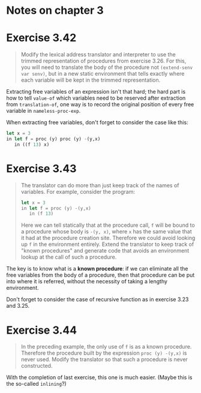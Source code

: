 Notes on chapter 3
==================

# Exercise 3.42
>
> Modify the lexical address translator and interpreter to use the trimmed
> representation of procedures from exercise 3.26. For this, you will need to
> translate the body of the procedure not `(extend-senv var senv)`, but in a new
> static environment that tells exactly where each variable will be kept in the
> trimmed representation.

Extracting free variables of an expression isn't that hard; the hard part is how
to tell `value-of` which variables need to be reserved after extraction from
`translation-of`, one way is to record the original position of every free
variable in `nameless-proc-exp`.
  
When extracting free variables, don't forget to consider the case like this:

``` scheme
let x = 3
in let f = proc (y) proc (y) -(y,x)
   in ((f 13) x)
```

# Exercise 3.43
>
> The translator can do more than just keep track of the names of variables. For
> example, consider the program:
>
> ``` scheme
> let x = 3
> in let f = proc (y) -(y,x)
>    in (f 13)
> ```
>
> Here we can tell statically that at the procedure call, `f` will be bound to a
> procedure whose body is `-(y, x)`, where `x` has the same value that it had at
> the procedure creation site. Therefore we could avoid looking up `f` in the
> environment entirely. Extend the translator to keep track of "known procedures"
> and generate code that avoids an environment lookup at the call of such a
> procedure.

The key is to know what is a **known procedure**: if we can eliminate all the
free variables from the body of a procedure, then that procedure can be put into
where it is referred, without the necessity of taking a lengthy environment.

Don't forget to consider the case of recursive function as in exercise 3.23 and
3.25.

# Exercise 3.44

> In the preceding example, the only use of `f` is as a known procedure. Therefore
> the procedure built by the expression `proc (y) -(y,x)` is never used. Modify
> the translator so that such a procedure is never constructed.

With the completion of last exercise, this one is much easier. (Maybe this is
the so-called `inlining`?)
